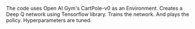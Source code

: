 The code uses Open AI Gym's CartPole-v0 as an Environment.
Creates a Deep Q network using Tensorflow library.
Trains the network.
And plays the policy.
Hyperparameters are tuned.
